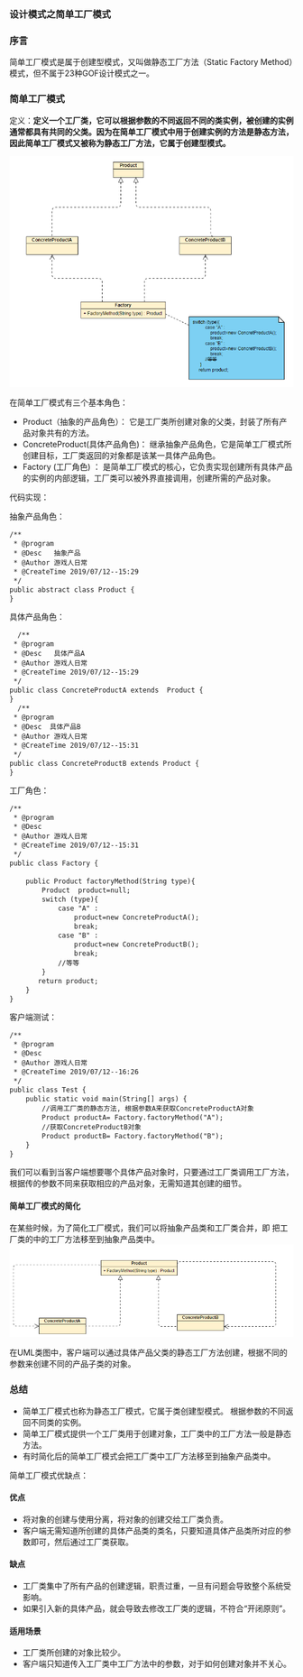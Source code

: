 ### 设计模式之简单工厂模式 ###

### 序言 ###

简单工厂模式是属于创建型模式，又叫做静态工厂方法（Static Factory Method）模式，但不属于23种GOF设计模式之一。

### 简单工厂模式 ###

定义：**定义一个工厂类，它可以根据参数的不同返回不同的类实例，被创建的实例通常都具有共同的父类。因为在简单工厂模式中用于创建实例的方法是静态方法，因此简单工厂模式又被称为静态工厂方法，它属于创建型模式。**


 ![简单工厂模式结构图](/img/factory/simple1.png)

在简单工厂模式有三个基本角色：

- Product（抽象的产品角色）： 它是工厂类所创建对象的父类，封装了所有产品对象共有的方法。
- ConcreteProduct(具体产品角色)： 继承抽象产品角色，它是简单工厂模式所创建目标，工厂类返回的对象都是该某一具体产品角色。
- Factory (工厂角色) ： 是简单工厂模式的核心，它负责实现创建所有具体产品的实例的内部逻辑，工厂类可以被外界直接调用，创建所需的产品对象。

代码实现：

抽象产品角色：

	/**
     * @program
     * @Desc   抽象产品
     * @Author 游戏人日常
     * @CreateTime 2019/07/12--15:29
     */
    public abstract class Product {
    }

具体产品角色：

	  /**
     * @program
     * @Desc   具体产品A
     * @Author 游戏人日常
     * @CreateTime 2019/07/12--15:29
     */
    public class ConcreteProductA extends  Product {
    }
	  /**
     * @program
     * @Desc  具体产品B
     * @Author 游戏人日常
     * @CreateTime 2019/07/12--15:31
     */
    public class ConcreteProductB extends Product {
    }
	
工厂角色：

	/**
     * @program
     * @Desc
     * @Author 游戏人日常
     * @CreateTime 2019/07/12--15:31
     */
    public class Factory {
    
        public Product factoryMethod(String type){
            Product  product=null;
            switch (type){
                case "A" :
                    product=new ConcreteProductA(); 
                    break;
                case "B" :
                    product=new ConcreteProductB();
                    break;
                //等等
            }
           return product;
        }
    }

客户端测试：

	/**
     * @program
     * @Desc
     * @Author 游戏人日常
     * @CreateTime 2019/07/12--16:26
     */
    public class Test {
        public static void main(String[] args) {
            //调用工厂类的静态方法, 根据参数A来获取ConcreteProductA对象
            Product productA= Factory.factoryMethod("A");
            //获取ConcreteProductB对象
            Product productB= Factory.factoryMethod("B");
        }
    }

我们可以看到当客户端想要哪个具体产品对象时，只要通过工厂类调用工厂方法，根据传的参数不同来获取相应的产品对象，无需知道其创建的细节。

#### 简单工厂模式的简化 ####

  在某些时候，为了简化工厂模式，我们可以将抽象产品类和工厂类合并，即 把工厂类的中的工厂方法移至到抽象产品类中。 
 ![简化简单工厂模式结构图](/img/factory/simple2.png)

在UML类图中，客户端可以通过具体产品父类的静态工厂方法创建，根据不同的参数来创建不同的产品子类的对象。


### 总结 ###

- 简单工厂模式也称为静态工厂模式，它属于类创建型模式。 根据参数的不同返回不同类的实例。
- 简单工厂模式提供一个工厂类用于创建对象，工厂类中的工厂方法一般是静态方法。
- 有时简化后的简单工厂模式会把工厂类中工厂方法移至到抽象产品类中。

简单工厂模式优缺点：

#### 优点 ####

- 将对象的创建与使用分离，将对象的创建交给工厂类负责。
- 客户端无需知道所创建的具体产品类的类名，只要知道具体产品类所对应的参数即可，然后通过工厂类获取。


#### 缺点 ####

- 工厂类集中了所有产品的创建逻辑，职责过重，一旦有问题会导致整个系统受影响。
- 如果引入新的具体产品，就会导致去修改工厂类的逻辑，不符合“开闭原则”。


#### 适用场景 ####

- 工厂类所创建的对象比较少。
- 客户端只知道传入工厂类中工厂方法中的参数，对于如何创建对象并不关心。
		



